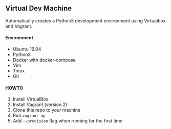 ## Virtual Dev Machine

Automatically creates a Python3 development environment using Virtualbox and Vagrant.

#### Environment
* Ubuntu 16.04
* Python3
* Docker with docker-compose
* Vim
* Tmux
* Git

#### HOWTO

1. Install VirtualBox
2. Install Vagrant (version 2)
3. Clone this repo to your machine
4. Run `vagrant up`
5. Add `--provision` flag when running for the first time
